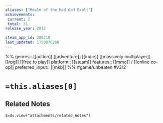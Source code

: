 ```yaml
---
aliases: ["Realm of the Mad God Exalt"]
achievements:
 current: 2
 total: 31
release_year: 2012

steam_app_id: 200210
last_updated: 1750870268
---
```

%%
genres:: [[action]] [[adventure]] [[indie]] [[massively multiplayer]] [[rpg]] [[free to play]]
platform:: [[steam]]
features:: [[mmo]] / [[online co-op]]
preferred_input:: [[mkb]]
%%
#game/unbeaten
#v3/2

# `=this.aliases[0]`
## Related Notes
`$=dv.view("attachments/related_notes")`
